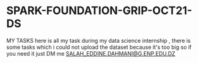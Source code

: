 # SPARK-FOUNDATION-GRIP-OCT21-DS
MY TASKS
here is all my task during my data science internship , there is some tasks which i could not upload the dataset because it's too big 
so if you need it just DM me
SALAH_EDDINE.DAHMANI@G.ENP.EDU.DZ
